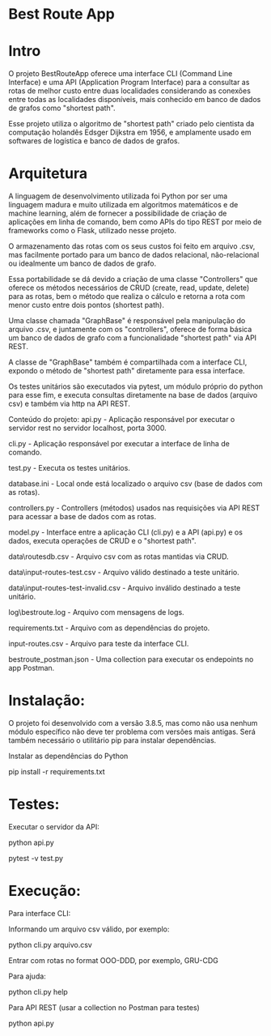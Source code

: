 # Best Route App
 
# Intro
 
O projeto BestRouteApp oferece uma interface CLI (Command Line Interface) e uma API (Application Program Interface) para a consultar as rotas de melhor custo entre duas localidades considerando as conexões entre todas as localidades disponíveis, mais conhecido em banco de dados de grafos como "shortest path".

Esse projeto utiliza o algoritmo de "shortest path" criado pelo cientista da computação holandês Edsger Dijkstra em 1956, e amplamente usado em softwares de logística e banco de dados de grafos.

# Arquitetura

A linguagem de desenvolvimento utilizada foi Python por ser uma linguagem madura e muito utilizada em algoritmos matemáticos e de machine learning, além de fornecer a possibilidade de criação de aplicações em linha de comando, bem como APIs do tipo REST por meio de frameworks como o Flask, utilizado nesse projeto.

O armazenamento das rotas com os seus custos foi feito em arquivo .csv, mas facilmente portado para um banco de dados relacional, não-relacional ou idealmente um banco de dados de grafo.

Essa portabilidade se dá devido a criação de uma classe "Controllers" que oferece os métodos necessários de CRUD (create, read, update, delete) para as rotas, bem o método que realiza o cálculo e retorna a rota com menor custo entre dois pontos (shortest path).

Uma classe chamada "GraphBase" é responsável pela manipulação do arquivo .csv, e juntamente com os "controllers", oferece de forma básica um banco de dados de grafo com a funcionalidade "shortest path" via API REST.

A classe de "GraphBase" também é compartilhada com a interface CLI, expondo o método de "shortest path" diretamente para essa interface.

Os testes unitários são executados via pytest, um módulo próprio do python para esse fim, e executa consultas diretamente na base de dados (arquivo csv) e também via http na API REST.

Conteúdo do projeto:
api.py - Aplicação responsável por executar o servidor rest no servidor localhost, porta 3000.

cli.py - Aplicação responsável por executar a interface de linha de comando.

test.py - Executa os testes unitários.

database.ini - Local onde está localizado o arquivo csv (base de dados com as rotas).

controllers.py - Controllers (métodos) usados nas requisições via API REST para acessar a base de dados com as rotas.

model.py - Interface entre a aplicação CLI (cli.py) e a API (api.py) e os dados, executa operações de CRUD e o "shortest path".

data\routesdb.csv - Arquivo csv com as rotas mantidas via CRUD.

data\input-routes-test.csv - Arquivo válido destinado a teste unitário.

data\input-routes-test-invalid.csv - Arquivo inválido destinado a teste unitário.

log\bestroute.log - Arquivo com mensagens de logs.

requirements.txt - Arquivo com as dependências do projeto.

input-routes.csv - Arquivo para teste da interface CLI.

bestroute_postman.json - Uma collection para executar os endepoints no app Postman.


# Instalação:

O projeto foi desenvolvido com a versão 3.8.5, mas como não usa nenhum módulo específico não deve ter problema com versões mais antigas.
Será também necessário o utilitário pip para instalar dependências.

Instalar as dependências do Python

pip install -r requirements.txt

# Testes:

Executar o servidor da API:

python api.py

pytest -v test.py

# Execução:

Para interface CLI:

Informando um arquivo csv válido, por exemplo:

python cli.py arquivo.csv 

Entrar com rotas no format OOO-DDD, por exemplo, GRU-CDG

Para ajuda:

python cli.py help 

Para API REST (usar a collection no Postman para testes)

python api.py




